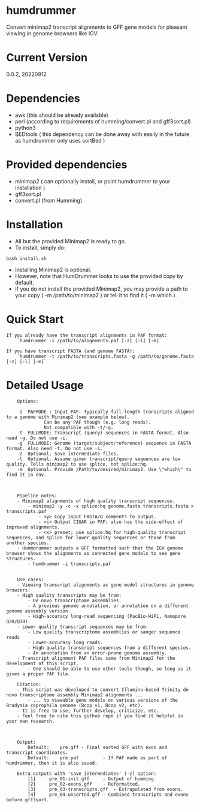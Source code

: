 # humdrummer
Convert minimap2 transcript alignments to GFF gene models for pleasant viewing in genome browsers like IGV.

# Current Version
0.0.2, 20220912

# Dependencies
- awk (this should be already available)
- perl (according to requirements of humming/convert.pl and gff3sort.pl)
- python3
- BEDtools ( this dependency can be done away with easily in the future as humdrummer only uses sortBed )

# Provided dependencies
- minimap2 ( can optionally install, or point humdrummer to your installation )
- gff3sort.pl
- convert.pl (from Humming)




# Installation
- All but the provided Minimap2 is ready to go.
- To install, simply do: 
```
bash install.sh
```
- Installing Minimap2 is optional. 
- However, note that HumDrummer looks to use the provided copy by default.
- If you do not install the provided Minimap2, you may provide a path to your copy ( -m /path/to/minimap2 ) or tell it to find it ( -m which ).



# Quick Start
	If you already have the transcript alignments in PAF format:
		`humdrummer -i /path/to/alignments.paf [-z] [-l] [-m]`

	If you have transcript FASTA (and genome FASTA):
		`humdrummer -t /path/to/transcripts.fasta -g /path/to/genome.fasta [-z] [-l] [-m]`


# Detailed Usage




```
	Options:

	-i	PAFMODE : Input PAF. Typically full-length transcripts aligned to a genome with Minimap2 (see example below). 
			  Can be any PAF though (e.g. long reads).
			  Not compatible with -t/-g.
	-t	FULLMODE: Transcript (query) sequences in FASTA format. Also need -g. Do not use -i.
	-g	FULLMODE: Genome (target/subject/reference) sequence in FASTA format. Also need -t. Do not use -i.
	-z	Optional. Save intermediate files.
	-l	Optional. Assume given transcript/query sequences are low quality. Tells minimap2 to use splice, not splice:hq.
	-m	Optional. Provide /Path/to/desired/minimap2. Use \"which\" to find it in env.



	Pipeline notes:
	- Minimap2 alignments of high quality transcript sequences.
		- minimap2 -y -c -x splice:hq genome.fasta transcripts.fasta > transcripts.paf
			- <y> Copy input FASTA/Q comments to output.
			- <c> Output CIGAR in PAF; also has the side-effect of improved alignments.
			- <x> preset; use splice:hq for high-quality transcript sequences, and splice for lower quality sequences or those from another species.
	- Hummdrummer outputs a GFF formatted such that the IGV genome browser shows the alignments as connected gene models to see gene structures.
		- humdrummer -i transcripts.paf
	

	Use cases:
	- Viewing transcript alignments as gene model structures in genome browsers:
	- High quality transcripts may be from:
		- De novo transcriptome assemblies.
		- A previous genome annotation, or annotation on a different genome assembly version.
		- High-accuracy long-read sequencing (PacBio-HiFi, Nanopore Q20/Q30).
	- Lower quality transcript sequences may be from:
		- Low quality transcriptome assemblies or sanger sequence reads
		- Lower-accuracy long reads.
		- High quality transcript sequences from a different species.
		- An annotation from an error-prone genome assembly.
	- Transcript alignment PAF files came from Minimap2 for the development of this script.
		- One should be able to use other tools though, so long as it gives a proper PAF file.

	Citation:
	- This script was developed to convert Illumina-based Trinity de novo transcriptome assembly Minimap2 alignments ...
		- ... to viewable gene models on various versions of the Bradysia coprophila genome (Bcop_v1, Bcop_v2, etc).
	- It is free to use, further develop, criticize, etc.
	- Feel free to cite this github repo if you find it helpful in your own research.



	Output:
		Default:	pre.gff	- Final sorted GFF with exon and transcript coordinates.
		Default:	pre.paf			- If PAF made as part of humdrummer, then it is also saved.

	Extra outputs with 'save intermediates' (-z) option:
		[1]		pre_01-init.gff		- Output of humming.
		[2]		pre_02-exons.gff	- Reformatted.
		[3]		pre_03-transcripts.gff	- Extrapolated from exons.
		[4]		pre_04-unsorted.gff	- Combined transcripts and exons before gff3sort.
```
